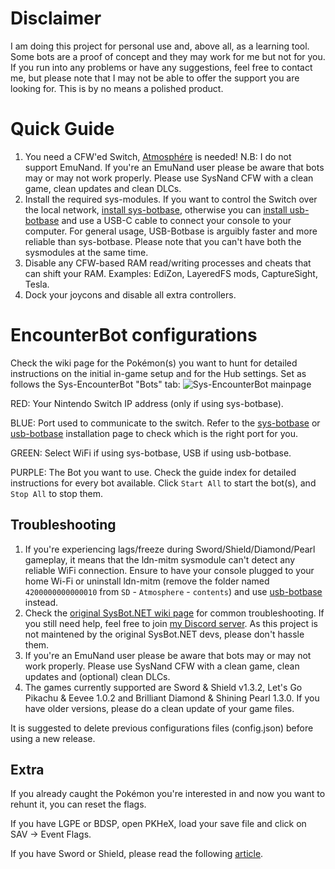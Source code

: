 # Disclaimer
I am doing this project for personal use and, above all, as a learning tool. Some bots are a proof of concept and they may work for me but not for you. If you run into any problems or have any suggestions, feel free to contact me, but please note that I may not be able to offer the support you are looking for. This is by no means a polished product.

# Quick Guide
1. You need a CFW'ed Switch, [Atmosphére](https://github.com/Atmosphere-NX/Atmosphere/releases) is needed! N.B: I do not support EmuNand. If you're an EmuNand user please be aware that bots may or may not work properly. Please use SysNand CFW with a clean game, clean updates and clean DLCs.
1. Install the required sys-modules. If you want to control the Switch over the local network, [install sys-botbase](https://github.com/Manu098vm/Sys-EncounterBot.NET/wiki/Install-sys-botbase), otherwise you can [install usb-botbase](https://github.com/Manu098vm/Sys-EncounterBot.NET/wiki/Install-usb-botbase) and use a USB-C cable to connect your console to your computer. For general usage, USB-Botbase is arguibly faster and more reliable than sys-botbase. Please note that you can't have both the sysmodules at the same time.
1. Disable any CFW-based RAM read/writing processes and cheats that can shift your RAM. Examples: EdiZon, LayeredFS mods, CaptureSight, Tesla.
1. Dock your joycons and disable all extra controllers.

# EncounterBot configurations
Check the wiki page for the Pokémon(s) you want to hunt for detailed instructions on the initial in-game setup and for the Hub settings.
Set as follows the Sys-EncounterBot "Bots" tab:
![Sys-EncounterBot mainpage](https://i.imgur.com/pFreEVR.png)

RED: Your Nintendo Switch IP address (only if using sys-botbase).

BLUE: Port used to communicate to the switch. Refer to the [sys-botbase](https://github.com/Manu098vm/Sys-EncounterBot.NET/wiki/Install-sys-botbase) or [usb-botbase](https://github.com/Manu098vm/Sys-EncounterBot.NET/wiki/Install-usb-botbase) installation page to check which is the right port for you.

GREEN: Select WiFi if using sys-botbase, USB if using usb-botbase.

PURPLE: The Bot you want to use. Check the guide index for detailed instructions for every bot available. Click `Start All` to start the bot(s), and `Stop All` to stop them.

## Troubleshooting
1. If you're experiencing lags/freeze during Sword/Shield/Diamond/Pearl gameplay, it means that the ldn-mitm sysmodule can't detect any reliable WiFi connection. Ensure to have your console plugged to your home Wi-Fi or uninstall ldn-mitm (remove the folder named `4200000000000010` from `SD` - `Atmosphere` - `contents`) and use [usb-botbase](https://github.com/Manu098vm/Sys-EncounterBot.NET/wiki/Install-usb-botbase) instead.
1. Check the [original SysBot.NET wiki page](https://github.com/kwsch/SysBot.NET/wiki/Troubleshooting) for common troubleshooting. If you still need help, feel free to join [my Discord server](https://discord.gg/WFbcUd6U8d). As this project is not maintened by the original SysBot.NET devs, please don't hassle them.
1. If you're an EmuNand user please be aware that bots may or may not work properly. Please use SysNand CFW with a clean game, clean updates and (optional) clean DLCs.
1. The games currently supported are Sword & Shield v1.3.2, Let's Go Pikachu & Eevee 1.0.2 and Brilliant Diamond & Shining Pearl 1.3.0. If you have older versions, please do a clean update of your game files.

It is suggested to delete previous configurations files (config.json) before using a new release.

## Extra
If you already caught the Pokémon you're interested in and now you want to rehunt it, you can reset the flags.

If you have LGPE or BDSP, open PKHeX, load your save file and click on SAV -> Event Flags.

If you have Sword or Shield, please read the following [article](https://projectpokemon.org/home/forums/topic/58060-enablingdisabling-event-flags-in-sword-shield/).
